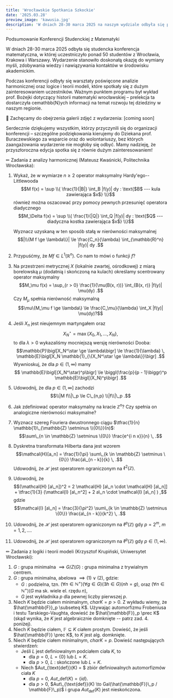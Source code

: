 ```yaml
---
title: 'Wrocławskie Spotkania Szkockie'
date: '2025.03.28'
preview_image: 'kawusia.jpg'
description: 'W dniach 28-30 marca 2025 na naszym wydziale odbyła się pierwsza edycja Wrocławskich Spotkań Szkockich - konrefencji od studentów dla studentów.'
---
```


Podsumowanie Konferencji Studenckiej z Matematyki

W dniach 28-30 marca 2025 odbyła się studencka konferencja matematyczna, w której uczestniczyło ponad 50 studentów z Wrocławia, Krakowa i Warszawy. Wydarzenie stanowiło doskonałą okazję do wymiany myśli, zdobywania wiedzy i nawiązywania kontaktów w środowisku akademickim.

Podczas konferencji odbyły się warsztaty poświęcone analizie harmonicznej oraz logice i teorii modeli, które spotkały się z dużym zainteresowaniem uczestników. Ważnym punktem programu był wykład prof. Bożejki dotyczący historii matematyki wrocławskiej – prelekcja ta dostarczyła cemathbb{N}ych informacji na temat rozwoju tej dziedziny w naszym regionie.

📸 Zachęcamy do obejrzenia galerii zdjęć z wydarzenia: [coming soon]

Serdecznie dziękujemy wszystkim, którzy przyczynili się do organizacji konferencji – szczególne podziękowania kierujemy do Dziekana prof. Buraczewskiego za wsparcie oraz do wolontariuszy, bez których zaangażowania wydarzenie nie mogłoby się odbyć. Mamy nadzieję, że przyszłoroczna edycja spotka się z równie dużym zainteresowaniem!

✏ Zadania z analizy harmonicznej (Mateusz Kwaśnicki, Politechnika Wrocławska):

1. Wykaż, że w wymiarze $n \ge 2$ operator maksymalny Hardy'ego--Littlewooda
    $$M f(x) = \sup \\{ \frac{1}{|B|} \int_B |f(y)| dy : \text{$B$ --- kula zawierająca $x$} \\}$$
    również można oszacować przy pomocy pewnych przesunięć operatora diadycznego
    $$M_\Delta f(x) = \sup \\{ \frac{1}{|Q|} \int_Q |f(y)| dy : \text{$Q$ --- diadyczna kostka zawierająca $x$} \\}$$

    Wyznacz uzyskaną w ten sposób stałą w nierówności maksymalnej
    $$|\\{M f \ge \lambda\\}| \le \frac{C_n}{\lambda} \int_{\mathbb{R}^n} |f(y)| dy .$$

2. Przypuśćmy, że $M f \in L^1(\mathbb{R}^n)$. Co nam to mówi o funkcji $f$?

3. Na przestrzeni metrycznej $X$ (lokalnie zwartej, ośrodkowej) z miarą borelowską $\mu$ (dodatnią i skończoną na kulach) określamy scentrowany operator maksymalny
    $$M_\mu f(x) = \sup_{r > 0} \frac{1}{\mu(B(x, r))} \int_{B(x, r)} |f(y)| \mu(dy) .$$
    Czy $M_\mu$ spełnia nierówność maksymalną
    $$\mu\{M_\mu f \ge \lambda\} \le \frac{C_\mu}{\lambda} \int_X |f(y)| \mu(dy)?$$

4. Jeśli $X_n$ jest nieujemnym martyngałem oraz
    $$X_N^\star = \max\{X_0, X_1, \ldots, X_N\}, $$
    to dla $\lambda > 0$ wykazaliśmy mocniejszą wersję nierówności Dooba:
    $$\mathbb{P}\bigl[X_N^\star \ge \lambda\bigr] \le \frac{1}{\lambda} \, \mathbb{E}\bigl[X_N \mathbb{1}_{\{X_N^\star \ge \lambda\}}\bigr] .$$
    Wywnioskuj, że dla $p \in (1, \infty)$ mamy
    $$ \mathbb{E}\bigl[(X_N^\star)^p\bigr] \le \biggl(\frac{p}{p - 1}\biggr)^p \mathbb{E}\bigl[(X_N)^p\bigr] .$$

5. Udowodnij, że dla $p \in (1, \infty]$ zachodzi
    $$\\|M f\\|\_p \le C\_{n,p} \\|f\\|\_p .$$

6. Jak zdefiniować operator maksymalny na kracie $\mathbb{Z}^n$? Czy spełnia on analogiczne nierówności maksymalne?

7. Wyznacz szereg Fouriera dwustronnego ciągu $\tfrac{1}{n} \mathbb{1}\_{\mathbb{Z} \setminus \\{0\\}}(n)$:
    $$\sum\_{n \in \mathbb{Z} \setminus \{0\}} \frac{e^{i n x}}{n} \, .$$

8. Dyskretna transformata Hilberta dana jest wzorem
    $$\mathcal{H}[a_n] = \frac{1}{\pi} \sum\_{k \in \mathbb{Z} \setminus \{0\}} \frac{a\_{n - k}}{k} \, .$$
    Udowodnij, że $\mathcal{H}$ jest operatorem ograniczonym na $\ell^2(\mathbb{Z})$.

9. Udowodnij, że
    $$(\mathcal{H} [a\_n])^2 = 2 \mathcal{H} [a\_n \cdot \mathcal{H} [a\_n]]  + \tfrac{1}{3} (\mathcal{I} [a\_n^2] + 2 a\_n \cdot \mathcal{I} [a\_n] ) ,$$
    gdzie
    $$\mathcal{I} [a\_n] = \frac{3}{\pi^2} \sum\_{k \in \mathbb{Z} \setminus \{0\}} \frac{a\_{n - k}}{k^2} \, .$$

10. Udowodnij, że $\mathcal{H}$ jest operatorem ograniczonym na $\ell^p(\mathbb{Z})$ gdy $p = 2^m$, $m = 1, 2, ...$. 

11. Udowodnij, że $\mathcal{H}$ jest operatorem ograniczonym na $\ell^p(\mathbb{Z})$ gdy $p \in (1, \infty)$.

✏ Zadania z logiki i teorii modeli (Krzysztof Krupiński, Uniwersytet Wrocławski):

1. $G$ : grupa minimalna $\implies G/Z(G)$ : grupa minimalna z trywialnym centrem.
2. $G$ : grupa minimalna, abelowa $\implies (1) \;\vee\;(2)$, gdzie:
    - $G$ : podzielna, tzn. $(\forall n\in \mathbb{N}^+)(\forall g \in G)(\exists h \in G)(nh = g)$, oraz $(\forall n \in \mathbb{N}^+)(G \; \text{ma sk. wiele el. rzędu} \; n)$,
    - $G$ jest wykładnika $p$ dla pewnej liczby pierwszej $p$.
3. Niech $K$ będzie ciałem minimalnym, $char K = p > 0$. Z wykładu wiemy, że $\hat{\mathbb{F}}_p \subseteq K$. Używając automorfizmu Frobeniusa i testu Tarskiego-Vaughta, dowieść że $\hat{\mathbb{F}}_p \prec K$ (skąd wynika, że $K$ jest algebraicznie domknięte -- patrz zad. 4. poniżej).
4. Niech $K$ będzie ciałem, $\mathbb{F} \subseteq K$ ciałem prostym. Dowieść, że jeśli $\hat{\mathbb{F}} \prec K$, to $K$ jest alg. domknięte.
5. Niech $K$ będzie ciałem minimalnym, $char K = p$. Dowieść następujących stwierdzeń:
    - Jeśli $L$ jest definiowalnym podciałem ciała $K$, to
        - dla $p = 0$, $L = \{0\}$ lub $L = K$.
        - dla $p > 0$, $L$ : skończone lub $L = K$.
    - Niech $Aut_{\text{def}}(K) = $ zbiór definiowalnych automorfizmów ciała $K$
        - dla $p = 0$, $Aut\_{\text{def}}(K) = \{id\}.$
        - dla $p > 0$, $Aut\_{\text{def}}(K) \to Gal(\hat{\mathbb{F}}\_p / \mathbb{F}\_p)$ i grupa $Aut_{\text{def}}(K)$ jest nieskończona.


